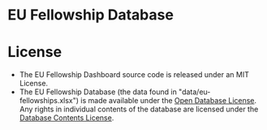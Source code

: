 # EU Fellowship Database

# License
- The EU Fellowship Dashboard source code is released under an MIT License.
- The EU Fellowship Database (the data found in "data/eu-fellowships.xlsx") is made available under the [Open Database License](http://opendatacommons.org/licenses/odbl/1.0/). Any rights in individual contents of the database are licensed under the [Database Contents License](http://opendatacommons.org/licenses/dbcl/1.0/).
